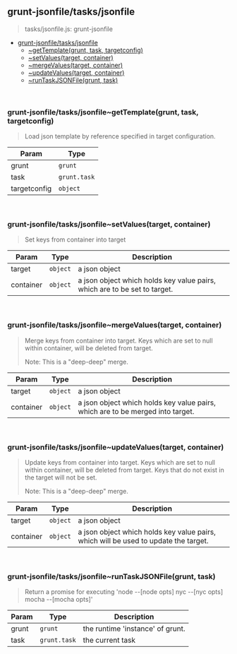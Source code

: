 
<br><a name="module_grunt-jsonfile/tasks/jsonfile"></a>

## grunt-jsonfile/tasks/jsonfile
> tasks/jsonfile.js: grunt-jsonfile


* [grunt-jsonfile/tasks/jsonfile](#module_grunt-jsonfile/tasks/jsonfile)
    * [~getTemplate(grunt, task, targetconfig)](#module_grunt-jsonfile/tasks/jsonfile..getTemplate)
    * [~setValues(target, container)](#module_grunt-jsonfile/tasks/jsonfile..setValues)
    * [~mergeValues(target, container)](#module_grunt-jsonfile/tasks/jsonfile..mergeValues)
    * [~updateValues(target, container)](#module_grunt-jsonfile/tasks/jsonfile..updateValues)
    * [~runTaskJSONFile(grunt, task)](#module_grunt-jsonfile/tasks/jsonfile..runTaskJSONFile)


<br><a name="module_grunt-jsonfile/tasks/jsonfile..getTemplate"></a>

### grunt-jsonfile/tasks/jsonfile~getTemplate(grunt, task, targetconfig)
> Load json template by reference specified in target configuration.


| Param | Type |
| --- | --- |
| grunt | <code>grunt</code> | 
| task | <code>grunt.task</code> | 
| targetconfig | <code>object</code> | 


<br><a name="module_grunt-jsonfile/tasks/jsonfile..setValues"></a>

### grunt-jsonfile/tasks/jsonfile~setValues(target, container)
> Set keys from container into target


| Param | Type | Description |
| --- | --- | --- |
| target | <code>object</code> | a json object |
| container | <code>object</code> | a json object which holds key value pairs, which                             are to be set to target. |


<br><a name="module_grunt-jsonfile/tasks/jsonfile..mergeValues"></a>

### grunt-jsonfile/tasks/jsonfile~mergeValues(target, container)
> Merge keys from container into target. Keys which are set to null>  within container, will be deleted from target.> >  Note: This is a "deep-deep" merge.


| Param | Type | Description |
| --- | --- | --- |
| target | <code>object</code> | a json object |
| container | <code>object</code> | a json object which holds key value pairs, which                             are to be merged into target. |


<br><a name="module_grunt-jsonfile/tasks/jsonfile..updateValues"></a>

### grunt-jsonfile/tasks/jsonfile~updateValues(target, container)
> Update keys from container into target. Keys which are set to null>  within container, will be deleted from target. Keys that do not exist>  in the target will not be set.> >  Note: This is a "deep-deep" merge.


| Param | Type | Description |
| --- | --- | --- |
| target | <code>object</code> | a json object |
| container | <code>object</code> | a json object which holds key value pairs,                             which will be used to update the target. |


<br><a name="module_grunt-jsonfile/tasks/jsonfile..runTaskJSONFile"></a>

### grunt-jsonfile/tasks/jsonfile~runTaskJSONFile(grunt, task)
> Return a promise for executing>    'node --[node opts] nyc --[nyc opts] mocha --[mocha opts]'


| Param | Type | Description |
| --- | --- | --- |
| grunt | <code>grunt</code> | the runtime 'instance' of grunt. |
| task | <code>grunt.task</code> | the current task |

